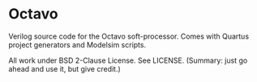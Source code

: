 Octavo
======

Verilog source code for the Octavo soft-processor. Comes with Quartus project generators and Modelsim scripts.

All work under BSD 2-Clause License. See LICENSE. (Summary: just go ahead and use it, but give credit.)

